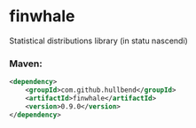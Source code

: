 # finwhale

Statistical distributions library  (in statu nascendi)

### Maven:

```xml
<dependency>
    <groupId>com.github.hullbend</groupId>
    <artifactId>finwhale</artifactId>
    <version>0.9.0</version>
</dependency>
```
